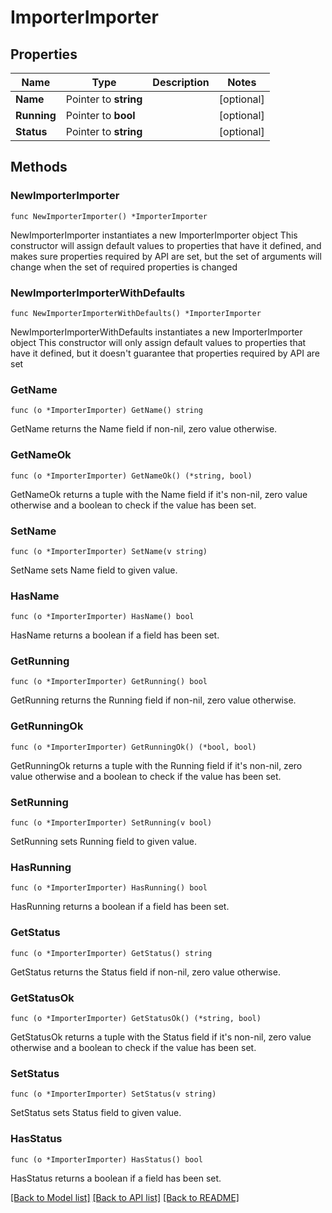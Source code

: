 # ImporterImporter

## Properties

Name | Type | Description | Notes
------------ | ------------- | ------------- | -------------
**Name** | Pointer to **string** |  | [optional] 
**Running** | Pointer to **bool** |  | [optional] 
**Status** | Pointer to **string** |  | [optional] 

## Methods

### NewImporterImporter

`func NewImporterImporter() *ImporterImporter`

NewImporterImporter instantiates a new ImporterImporter object
This constructor will assign default values to properties that have it defined,
and makes sure properties required by API are set, but the set of arguments
will change when the set of required properties is changed

### NewImporterImporterWithDefaults

`func NewImporterImporterWithDefaults() *ImporterImporter`

NewImporterImporterWithDefaults instantiates a new ImporterImporter object
This constructor will only assign default values to properties that have it defined,
but it doesn't guarantee that properties required by API are set

### GetName

`func (o *ImporterImporter) GetName() string`

GetName returns the Name field if non-nil, zero value otherwise.

### GetNameOk

`func (o *ImporterImporter) GetNameOk() (*string, bool)`

GetNameOk returns a tuple with the Name field if it's non-nil, zero value otherwise
and a boolean to check if the value has been set.

### SetName

`func (o *ImporterImporter) SetName(v string)`

SetName sets Name field to given value.

### HasName

`func (o *ImporterImporter) HasName() bool`

HasName returns a boolean if a field has been set.

### GetRunning

`func (o *ImporterImporter) GetRunning() bool`

GetRunning returns the Running field if non-nil, zero value otherwise.

### GetRunningOk

`func (o *ImporterImporter) GetRunningOk() (*bool, bool)`

GetRunningOk returns a tuple with the Running field if it's non-nil, zero value otherwise
and a boolean to check if the value has been set.

### SetRunning

`func (o *ImporterImporter) SetRunning(v bool)`

SetRunning sets Running field to given value.

### HasRunning

`func (o *ImporterImporter) HasRunning() bool`

HasRunning returns a boolean if a field has been set.

### GetStatus

`func (o *ImporterImporter) GetStatus() string`

GetStatus returns the Status field if non-nil, zero value otherwise.

### GetStatusOk

`func (o *ImporterImporter) GetStatusOk() (*string, bool)`

GetStatusOk returns a tuple with the Status field if it's non-nil, zero value otherwise
and a boolean to check if the value has been set.

### SetStatus

`func (o *ImporterImporter) SetStatus(v string)`

SetStatus sets Status field to given value.

### HasStatus

`func (o *ImporterImporter) HasStatus() bool`

HasStatus returns a boolean if a field has been set.


[[Back to Model list]](../README.md#documentation-for-models) [[Back to API list]](../README.md#documentation-for-api-endpoints) [[Back to README]](../README.md)



